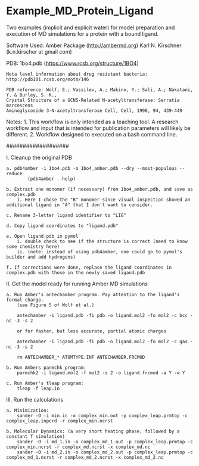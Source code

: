# Example_MD_Protein_Ligand
Two examples (implicit and explicit water) for model preparation and execution of MD simulations for a protein with a bound ligand.

Software Used: Amber Package (http://ambermd.org)
Karl N. Kirschner (k.n.kirscher at gmail com)

PDB: 1bo4.pdb (https://www.rcsb.org/structure/1BO4)

	Meta level information about drug resistant bacteria: http://pdb101.rcsb.org/motm/146

	PDB reference: Wolf, E.; Vassilev, A.; Makino, Y.; Sali, A.; Nakatani, Y. & Burley, S. K.,
	Crystal Structure of a GCN5-Related N-acetyltransferase: Serratia marcescens
	Aminoglycoside 3-N-acetyltransferase Cell, Cell, 1998, 94, 439-449

Notes:
	1. This workflow is only intended as a teaching tool. A research workflow and input
		that is intended for publication parameters will likely be different.
	2. Workflow designed to executed on a bash command line.

###################

I. Cleanup the original PDB

	a. pdb4amber -i 1bo4.pdb -o 1bo4_amber.pdb --dry --most-populous --reduce
			(pdb4amber --help)

	b. Extract one monomer (if necessary) from 1bo4_amber.pdb, and save as complex.pdb
		i. Here I chose the "B" monomer since visual inspection showed an additional ligand in "A" that I don't want to consider.

	c. Rename 3-letter ligand identifier to "LIG"

	d. Copy ligand coordinates to "ligand.pdb"

	e. Open ligand.pdb in pymol
		i. double check to see if the structure is correct (need to know some chemistry here)
		ii. (note: instead of using pdb4amber, one could go to pymol's builder and add hydrogens)

	f. If corrections were done, replace the ligand coordinates in complex.pdb with those in the newly saved ligand.pdb

II. Get the model ready for running Amber MD simulations

	a. Run Amber's antechamber program. Pay attention to the ligand's formal charge.
		(see Figure 5 of Wolf et al.)

		antechamber -i ligand.pdb -fi pdb -o ligand.mol2 -fo mol2 -c bcc -nc -3 -s 2
		
		or for faster, but less accurate, partial atomic charges

		antechamber -i ligand.pdb -fi pdb -o ligand.mol2 -fo mol2 -c gas -nc -3 -s 2

		rm ANTECHAMBER_* ATOMTYPE.INF ANTECHAMBER.FRCMOD

	b. Run Ambers parmchk program:
		parmchk2 -i ligand.mol2 -f mol2 -s 2 -o ligand.frcmod -a Y -w Y

	c. Run Amber's tleap program:
		tleap -f leap.in

III. Run the calculations

	a. Minimization:
		sander -O -i min.in -o complex_min.out -p complex_leap.prmtop -c complex_leap.inpcrd -r complex_min.ncrst

	b. Molecular Dynamics: (a very short heating phase, followed by a constant T simulation)
		sander -O -i md_1.in -o complex_md_1.out -p complex_leap.prmtop -c complex_min.ncrst -r complex_md.ncrst -x complex_md.nc
 		sander -O -i md_2.in -o complex_md_2.out -p complex_leap.prmtop -c complex_md_1.ncrst -r complex_md_2.ncrst -x complex_md_2.nc
